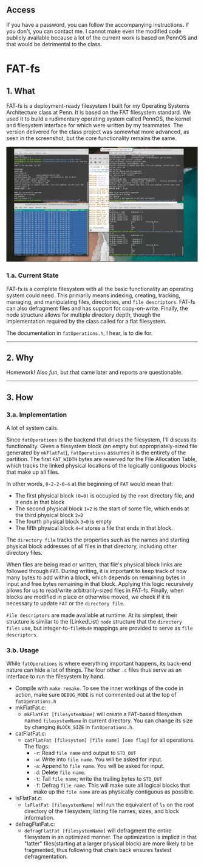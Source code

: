 ## Access
If you have a password, you can follow the accompanying instructions. If you don't, you can contact me. I cannot make even the modified code publicly available because a lot of the current work is based on PennOS and that would be detrimental to the class.

# FAT-fs
## 1. What
FAT-fs is a deployment-ready filesystem I built for my Operating Systems Architecture class at Penn. It is based on the FAT filesystem standard. We used it to build a rudimentary operating system called PennOS, the kernel and filesystem interface for which were written by my teammates. The version delivered for the class project was somewhat more advanced, as seen in the screenshot, but the core functionality remains the same.

![FAT filesystem in action](/images/fat.png)

### 1.a. Current State
FAT-fs is a complete filesystem with all the basic functionality an operating system could need. This primarily means indexing, creating, tracking, managing, and manipulating files, directories, and `file descriptors`. FAT-fs can also defragment files and has support for copy-on-write. Finally, the node structure allows for multiple directory depth, though the implementation required by the class called for a flat filesystem.

The documentation in `fatOperations.h`, I hear, is to die for.
  
---

## 2. Why
Homework! Also _fun_, but that came later and reports are questionable.

---

## 3. How
### 3.a. Implementation
A lot of system calls.

Since `fatOperations` is the backend that drives the filesystem, I'll discuss its functionality. Given a filesystem block (an empty but appropriately-sized file generated by `mkFlatFat`), `fatOperations` assumes it is the entirety of the partition. The first `FAT_WIDTH` bytes are reserved for the File Allocation Table, which tracks the linked physical locations of the logically contiguous blocks that make up all files.

In other words, `0-2-2-0-4` at the beginning of `FAT` would mean that:
- The first physical block `(0=0)` is occupied by the `root` directory file, and it ends in that block
- The second physical block `1=2` is the start of some file, which ends at the third physical block `2=2`
- The fourth physical block `3=0` is empty
- The fifth physical block `4=4` stores a file that ends in that block.

The `directory file` tracks the properties such as the names and starting physical block addresses of all files in that directory, including other directory files.

When files are being read or written, that file's physical block links are followed through `FAT`. During writing, it is important to keep track of how many bytes to add within a block, which depends on remaining bytes in input and free bytes remaining in that block. Applying this logic recursively allows for us to read/write arbitrarily-sized files in FAT-fs. Finally, when blocks are modified in place or otherwise moved, we check if it is necessary to update `FAT` or the `directory file`.

`File descriptors` are made available at runtime. At its simplest, their structure is similar to the (LinkedList) `node` structure that the `directory files` use, but integer-to-`fileNode` mappings are provided to serve as `file descriptors`.

### 3.b. Usage
While `fatOperations` is where everything important happens, its back-end nature can hide a lot of things. The four other `.c` files thus serve as an interface to run the filesystem by hand.
- Compile with `make remake`. To see the inner workings of the code in action, make sure `DEBUG_MODE` is not commented out at the top of `fatOperations.h`
- mkFlatFat.c:
  - `mkFlatFat [filesystemName]` will create a FAT-based filesystem named `filesystemName` in current directory. You can change its size by changing `BLOCK_SIZE` in `fatOperations.h`.
- catFlatFat.c:
  - `catFlatFat [filesystem] [file name] [one flag]` for all operations. The flags:
    - `-r`: Read `file name` and output to `STD_OUT`
    - `-w`: Write into `file name`. You will be asked for input.
    - `-a`: Append to `file name`. You will be asked for input.
    - `-d`: Delete `file name`.
    - `-t`: Tail `file name`; write the trailing bytes to `STD_OUT`
    - `-f`: Defrag `file name`. This will make sure all logical blocks that make up the `file name` are as physically contiguous as possible.
- lsFlatFat.c:
  - `lsFlatFat [filesystemName]` will run the equivalent of `ls` on the root directory of the filesystem; listing file names, sizes, and block information.
- defragFlatFat.c:
  - `defragFlatFat [filesystemName]` will defragment the entire filesystem in an optimized manner. The optimization is implicit in that "latter" files(starting at a larger physical block) are more likely to be fragmented, thus following that chain back ensures fastest defragmentation.

